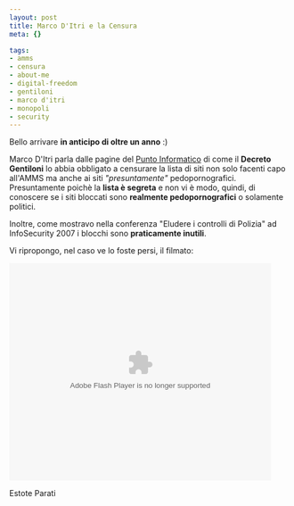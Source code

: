 ```yaml
--- 
layout: post
title: Marco D'Itri e la Censura
meta: {}

tags: 
- amms
- censura
- about-me
- digital-freedom
- gentiloni
- marco d'itri
- monopoli
- security
---
```

Bello arrivare **in anticipo di oltre un anno** :)  
  
Marco D'Itri parla dalle pagine del [Punto Informatico](http://punto-informatico.it/p.aspx?i=2219018) di come il **Decreto Gentiloni** lo abbia obbligato a censurare la lista di siti non solo facenti capo all'AMMS ma anche ai siti *"presuntamente"* pedopornografici.  
Presuntamente poichè la **lista è segreta** e non vi è modo, quindi, di conoscere se i siti bloccati sono **realmente pedopornografici** o solamente politici.  
  
Inoltre, come mostravo nella conferenza "Eludere i controlli di Polizia" ad InfoSecurity 2007 i blocchi sono **praticamente inutili**.  
  
Vi ripropongo, nel caso ve lo foste persi, il filmato:  
  
<embed style="width:470px; height:390px;" id="VideoPlayback" type="application/x-shockwave-flash" src="http://video.google.com/googleplayer.swf?docId=-8260069796878992303&hl=it" flashvars=""> </embed>  
  
Estote Parati  
  
 
